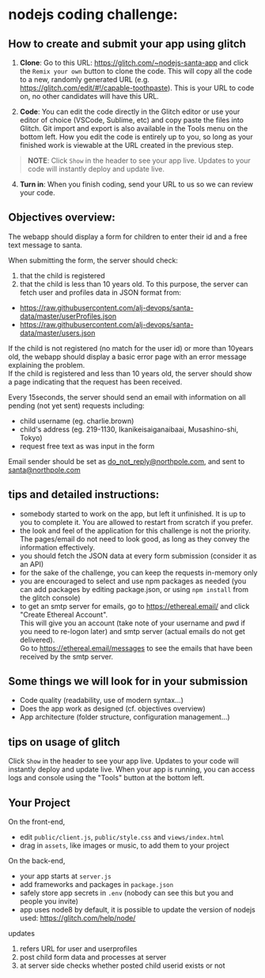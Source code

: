 # nodejs coding challenge:

## How to create and submit your app using glitch

1. **Clone**: Go to this URL: https://glitch.com/~nodejs-santa-app and click the `Remix your own` button to clone the code. This will copy all the code to a new, randomly generated URL (e.g. https://glitch.com/edit/#!/capable-toothpaste). This is your URL to code on, no other candidates will have this URL.

2. **Code**: You can edit the code directly in the Glitch editor or use your editor of choice (VSCode, Sublime, etc) and copy paste the files into Glitch. Git import and export is also available in the Tools menu on the bottom left. How you edit the code is entirely up to you, so long as your finished work is viewable at the URL created in the previous step.

> **NOTE**: Click `Show` in the header to see your app live. Updates to your code will instantly deploy and update live.

4. **Turn in**: When you finish coding, send your URL to us so we can review your code.


## Objectives overview:

The webapp should display a form for children to enter their id and a free text message to santa.

When submitting the form, the server should check:
 1. that the child is registered
 2. that the child is less than 10 years old.
To this purpose, the server can fetch user and profiles data in JSON format from:
- https://raw.githubusercontent.com/alj-devops/santa-data/master/userProfiles.json
- https://raw.githubusercontent.com/alj-devops/santa-data/master/users.json

If the child is not registered (no match for the user id) or more than 10years old, the webapp should display a basic error page with an error message explaining the problem.\
If the child is registered and less than 10 years old, the server should show a page indicating that the request has been received.

Every 15seconds, the server should send an email with information on all pending (not yet sent) requests including:
- child username (eg. charlie.brown)
- child's address (eg. 219-1130, Ikanikeisaiganaibaai, Musashino-shi, Tokyo)
- request free text as was input in the form

Email sender should be set as do_not_reply@northpole.com, and sent to santa@northpole.com

## tips and detailed instructions:

- somebody started to work on the app, but left it unfinished. It is up to you to complete it. You are allowed to restart from scratch if you prefer.
- the look and feel of the application for this challenge is not the priority. The pages/email do not need to look good, as long as they convey the information effectively.
- you should fetch the JSON data at every form submission (consider it as an API)
- for the sake of the challenge, you can keep the requests in-memory only
- you are encouraged to select and use npm packages as needed (you can add packages by editing package.json, or using `npm install` from the glitch console)
- to get an smtp server for emails, go to https://ethereal.email/ and click "Create Ethereal Account".\
This will give you an account (take note of your username and pwd if you need to re-logon later) and smtp server (actual emails do not get delivered).\
Go to https://ethereal.email/messages to see the emails that have been received by the smtp server.



## Some things we will look for in your submission
- Code quality (readability, use of modern syntax...)
- Does the app work as designed (cf. objectives overview)
- App architecture (folder structure, configuration management...)



## tips on usage of glitch

Click `Show` in the header to see your app live. Updates to your code will instantly deploy and update live.
When your app is running, you can access logs and console using the "Tools" button at the bottom left.

Your Project
------------

On the front-end,
- edit `public/client.js`, `public/style.css` and `views/index.html`
- drag in `assets`, like images or music, to add them to your project

On the back-end,
- your app starts at `server.js`
- add frameworks and packages in `package.json`
- safely store app secrets in `.env` (nobody can see this but you and people you invite)
- app uses node8 by default, it is possible to update the version of nodejs used: https://glitch.com/help/node/

updates
1) refers URL for user and userprofiles
2) post child form data and processes at server 
3) at server side checks whether posted child userid exists or not